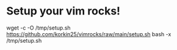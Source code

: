 # Setup your vim rocks!
wget -c -O /tmp/setup.sh  https://github.com/korkin25/vimrocks/raw/main/setup.sh
bash -x /tmp/setup.sh


